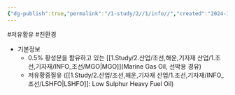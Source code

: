 ```yaml
---
{"dg-publish":true,"permalink":"/1-study/2//1/info//","created":"2024-11-20T21:02:29.285+09:00","updated":"2025-06-26T17:00:16.420+09:00"}
---
```


#저유황유 #친환경 

- 기본정보
	- 0.5% 황성분을 함유하고 있는 [[1.Study/2.산업/조선,해운,기자재 산업/1.조선,기자재/INFO_조선/MGO\|MGO]](Marine Gas Oil, 선박용 경유)
	- 저유황중질유 ([[1.Study/2.산업/조선,해운,기자재 산업/1.조선,기자재/INFO_조선/LSHFO\|LSHFO]]: Low Sulphur Heavy Fuel Oil)